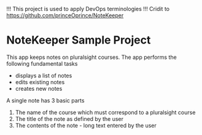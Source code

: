!!! This project is used to apply DevOps terminologies !!!
Cridit to https://github.com/princeOprince/NoteKeeper
# NoteKeeper Sample Project

This app keeps notes on pluralsight courses.
The app performs the following fundamental tasks

- displays a list of notes
- edits existing notes
- creates new notes

A single note has 3 basic parts

1. The name of the course which must correspond to a pluralsight course
2. The title of the note as defined by the user
3. The contents of the note - long text entered by the user
